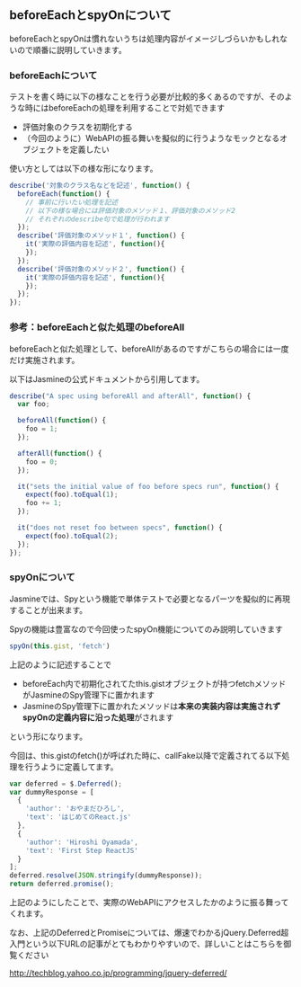 ## beforeEachとspyOnについて

beforeEachとspyOnは慣れないうちは処理内容がイメージしづらいかもしれないので順番に説明していきます。

### beforeEachについて

テストを書く時に以下の様なことを行う必要が比較的多くあるのですが、そのような時にはbeforeEachの処理を利用することで対処できます

- 評価対象のクラスを初期化する
- （今回のように）WebAPIの振る舞いを擬似的に行うようなモックとなるオブジェクトを定義したい

使い方としては以下の様な形になります。

```javascript
describe('対象のクラス名などを記述', function() {
  beforeEach(function() {
    // 事前に行いたい処理を記述
    // 以下の様な場合には評価対象のメソッド１、評価対象のメソッド2
    // それぞれのdescribe句で処理が行われます
  });
  describe('評価対象のメソッド１', function() {
    it('実際の評価内容を記述', function(){
    });
  });
  describe('評価対象のメソッド２', function() {
    it('実際の評価内容を記述', function(){
    });
  });
});
```

<div style="page-break-before: always"></div>

### 参考：beforeEachと似た処理のbeforeAll

beforeEachと似た処理として、beforeAllがあるのですがこちらの場合には一度だけ実施されます。

以下はJasmineの公式ドキュメントから引用してます。

```javascript
describe("A spec using beforeAll and afterAll", function() {
  var foo;

  beforeAll(function() {
    foo = 1;
  });

  afterAll(function() {
    foo = 0;
  });

  it("sets the initial value of foo before specs run", function() {
    expect(foo).toEqual(1);
    foo += 1;
  });

  it("does not reset foo between specs", function() {
    expect(foo).toEqual(2);
  });
});
```
  
### spyOnについて

Jasmineでは、Spyという機能で単体テストで必要となるパーツを擬似的に再現することが出来ます。

Spyの機能は豊富なので今回使ったspyOn機能についてのみ説明していきます


```javascript
spyOn(this.gist, 'fetch')
```

上記のように記述することで

- beforeEach内で初期化されてたthis.gistオブジェクトが持つfetchメソッドがJasmineのSpy管理下に置かれます
- JasmineのSpy管理下に置かれたメソッドは**本来の実装内容は実施されずspyOnの定義内容に沿った処理**がされます

という形になります。

今回は、this.gistのfetch()が呼ばれた時に、callFake以降で定義されてる以下処理を行うように定義してます。

```javascript
var deferred = $.Deferred();
var dummyResponse = [
  {
    'author': 'おやまだひろし',
    'text': 'はじめてのReact.js'
  },
  {
    'author': 'Hiroshi Oyamada',
    'text': 'First Step ReactJS'
  }
];
deferred.resolve(JSON.stringify(dummyResponse));
return deferred.promise();
```

上記のようにしたことで、実際のWebAPIにアクセスしたかのように振る舞ってくれます。

なお、上記のDeferredとPromiseについては、爆速でわかるjQuery.Deferred超入門という以下URLの記事がとてもわかりやすいので、詳しいことはこちらを御覧ください

http://techblog.yahoo.co.jp/programming/jquery-deferred/
